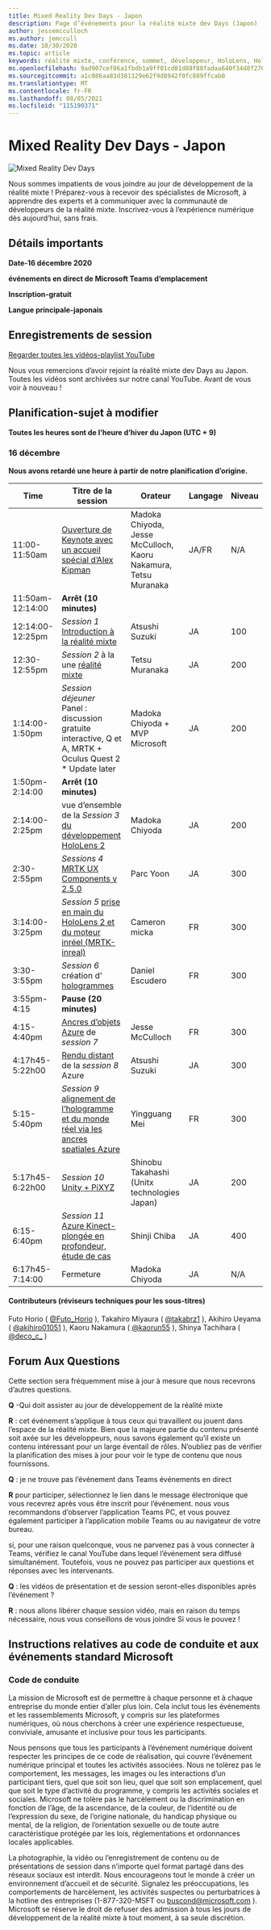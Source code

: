 ```yaml
---
title: Mixed Reality Dev Days - Japon
description: Page d’événements pour la réalité mixte dev Days (Japon)
author: jessemcculloch
ms.author: jemccull
ms.date: 10/30/2020
ms.topic: article
keywords: réalité mixte, conférence, sommet, développeur, HoloLens, HoloLens 2 Kinect
ms.openlocfilehash: 9ad907cef86a1fbdb1a9ff01cd01d88f88fadaa640f34d8f270073ce5446646a
ms.sourcegitcommit: a1c086aa83d381129e62f9d8942f0fc889ffcab0
ms.translationtype: MT
ms.contentlocale: fr-FR
ms.lasthandoff: 08/05/2021
ms.locfileid: "115190371"
---
```

# <a name="mixed-reality-dev-days-japan"></a>Mixed Reality Dev Days - Japon

![Mixed Reality Dev Days](images/MRDD/MRDevDaysJapanBanner.png)

Nous sommes impatients de vous joindre au jour de développement de la réalité mixte ! Préparez-vous à recevoir des spécialistes de Microsoft, à apprendre des experts et à communiquer avec la communauté de développeurs de la réalité mixte. Inscrivez-vous à l’expérience numérique dès aujourd’hui, sans frais.

## <a name="important-details"></a>Détails importants

**Date-16 décembre 2020**

**événements en direct de Microsoft Teams d’emplacement**

**Inscription-gratuit**

**Langue principale-japonais**

## <a name="session-recordings"></a>Enregistrements de session

[Regarder toutes les vidéos-playlist YouTube](https://www.youtube.com/playlist?list=PLQEKit6tfVVIZaQWKTuNMONjPiIKMuJRH)

Nous vous remercions d’avoir rejoint la réalité mixte dev Days au Japon. Toutes les vidéos sont archivées sur notre canal YouTube. Avant de vous voir à nouveau !

## <a name="schedule---subject-to-change"></a>Planification-sujet à modifier

**Toutes les heures sont de l’heure d’hiver du Japon (UTC + 9)** 

### <a name="december-16"></a>16 décembre

**Nous avons retardé une heure à partir de notre planification d’origine.**

|**Time**|**Titre de la session**|**Orateur**|**Langage**|**Niveau**|
|---------|---------|---------|---------|---------|
|11:00-11:50am|[Ouverture de Keynote avec un accueil spécial d’Alex Kipman](https://youtu.be/MamMO11TnzY)|Madoka Chiyoda, Jesse McCulloch, Kaoru Nakamura, Tetsu Muranaka|JA/FR|N/A|
|11:50am-12:14:00|**Arrêt (10 minutes)**||||
|12:14:00-12:25pm|*Session 1* [Introduction à la réalité mixte](https://youtu.be/HqJy91y8Of0)|Atsushi Suzuki|JA|100|
|12:30-12:55pm|*Session 2* à la une [réalité mixte](https://youtu.be/fJJ9I8UGbio)|Tetsu Muranaka|JA|200|
|1:14:00-1:50pm|*Session déjeuner* Panel : discussion gratuite interactive, Q et A, MRTK + Oculus Quest 2 * Update later|Madoka Chiyoda + MVP Microsoft|JA|200|
|1:50pm-2:14:00|**Arrêt (10 minutes)**||||
|2:14:00-2:25pm|vue d’ensemble de la *Session 3* [du développement HoloLens 2](https://youtu.be/_z0CwAVkbiQ)|Madoka Chiyoda|JA|200|
|2:30-2:55pm|*Sessions 4* [MRTK UX Components v 2.5.0](https://youtu.be/If5R9diyF50)|Parc Yoon|JA|300|
|3:14:00-3:25pm|*Session 5* [prise en main du HoloLens 2 et du moteur inréel (MRTK-inreal)](https://youtu.be/AsAuPx0iz3o)|Cameron micka|FR|300|
|3:30-3:55pm|*Session 6* création d' [hologrammes](https://youtu.be/jHn9yydiRTw)|Daniel Escudero|FR|300|
|3:55pm-4:15|**Pause (20 minutes)**||||
|4:15-4:40pm|[Ancres d’objets Azure](https://youtu.be/dZCb6VJlaaU) de *session 7*|Jesse McCulloch|FR|300|
|4:17h45-5:22h00|[Rendu distant](https://youtu.be/MEhL12WGOW0) de la *session 8* Azure|Atsushi Suzuki|JA|300|
|5:15-5:40pm|*Session 9* [alignement de l’hologramme et du monde réel via les ancres spatiales Azure](https://youtu.be/ApBd_jSHg9Q)|Yingguang Mei|FR|300|
|5:17h45-6:22h00|*Session 10* [Unity + PiXYZ](https://youtu.be/ggRZRRN36VI)|Shinobu Takahashi (Unitx technologies Japan)|JA|200|
|6:15-6:40pm|*Session 11* [Azure Kinect-plongée en profondeur, étude de cas](https://youtu.be/C6gg2jBL3Tw)|Shinji Chiba|JA|400|
|6:17h45-7:14:00|Fermeture|Madoka Chiyoda|JA|N/A|

#### <a name="contributors-technical-reviewers-for-the-subtitles"></a>Contributeurs (réviseurs techniques pour les sous-titres)

Futo Horio ( [@Futo_Horio](https://twitter.com/Futo_Horio) ), Takahiro Miyaura ( [@takabrz1](https://twitter.com/takabrz1) ), Akihiro Ueyama ( [@akihiro01051](https://twitter.com/akihiro01051) ), Kaoru Nakamura ( [@kaorun55](https://twitter.com/kaorun55) ), Shinya Tachihara ( [@deco_c_](https://twitter.com/deco_c_) )

## <a name="frequently-asked-questions"></a>Forum Aux Questions
Cette section sera fréquemment mise à jour à mesure que nous recevrons d’autres questions.

**Q** -Qui doit assister au jour de développement de la réalité mixte

**R** : cet événement s’applique à tous ceux qui travaillent ou jouent dans l’espace de la réalité mixte. Bien que la majeure partie du contenu présenté soit axée sur les développeurs, nous savons également qu’il existe un contenu intéressant pour un large éventail de rôles. N’oubliez pas de vérifier la planification des mises à jour pour voir le type de contenu que nous fournissons.  

**Q** : je ne trouve pas l’événement dans Teams événements en direct

**R** pour participer, sélectionnez le lien dans le message électronique que vous recevrez après vous être inscrit pour l’événement. nous vous recommandons d’observer l’application Teams PC, et vous pouvez également participer à l’application mobile Teams ou au navigateur de votre bureau.

si, pour une raison quelconque, vous ne parvenez pas à vous connecter à Teams, vérifiez le canal YouTube dans lequel l’événement sera diffusé simultanément. Toutefois, vous ne pouvez pas participer aux questions et réponses avec les intervenants.

**Q** : les vidéos de présentation et de session seront-elles disponibles après l’événement ?

**R** : nous allons libérer chaque session vidéo, mais en raison du temps nécessaire, nous vous conseillons de vous joindre Si vous le pouvez !

<!--  
**Q** -  
**A** -  
  
**Q** -  
**A** -  
  
**Q** -  
**A** -  
-->

## <a name="code-of-conduct-and-microsoft-standard-event-guidelines"></a>Instructions relatives au code de conduite et aux événements standard Microsoft

### <a name="code-of-conduct"></a>Code de conduite 

La mission de Microsoft est de permettre à chaque personne et à chaque entreprise du monde entier d’aller plus loin. Cela inclut tous les événements et les rassemblements Microsoft, y compris sur les plateformes numériques, où nous cherchons à créer une expérience respectueuse, conviviale, amusante et inclusive pour tous les participants.

Nous pensons que tous les participants à l’événement numérique doivent respecter les principes de ce code de réalisation, qui couvre l’événement numérique principal et toutes les activités associées. Nous ne tolèrez pas le comportement, les messages, les images ou les interactions d’un participant tiers, quel que soit son lieu, quel que soit son emplacement, quel que soit le type d’activité du programme, y compris les activités sociales et sociales. Microsoft ne tolère pas le harcèlement ou la discrimination en fonction de l’âge, de la ascendance, de la couleur, de l’identité ou de l’expression du sexe, de l’origine nationale, du handicap physique ou mental, de la religion, de l’orientation sexuelle ou de toute autre caractéristique protégée par les lois, réglementations et ordonnances locales applicables.  

La photographie, la vidéo ou l’enregistrement de contenu ou de présentations de session dans n’importe quel format partagé dans des réseaux sociaux est interdit. Nous encourageons tout le monde à créer un environnement d’accueil et de sécurité. Signalez les préoccupations, les comportements de harcèlement, les activités suspectes ou perturbatrices à la hotline des entreprises (1-877-320-MSFT ou [buscond@microsoft.com](mailto:buscond@microsoft.com) ). Microsoft se réserve le droit de refuser des admission à tous les jours de développement de la réalité mixte à tout moment, à sa seule discrétion. 
